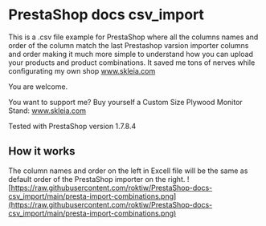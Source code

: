 # PrestaShop docs csv_import
This is a .csv file example for PrestaShop where all the columns names and order of the column match the last Prestashop varsion importer columns and order making it much more simple to understand how you can upload your products and product combinations.  It saved me tons of nerves while configurating my own shop www.skleia.com

You are welcome.

You want to support me? Buy yourself a Custom Size Plywood Monitor Stand: www.skleia.com
 
Tested with PrestaShop version 1.7.8.4

## How it works
The column names and order on the left in Excell file will be the same as default order of the PrestaShop importer on the right.
![https://raw.githubusercontent.com/roktiw/PrestaShop-docs-csv_import/main/presta-import-combinations.png](https://raw.githubusercontent.com/roktiw/PrestaShop-docs-csv_import/main/presta-import-combinations.png)
